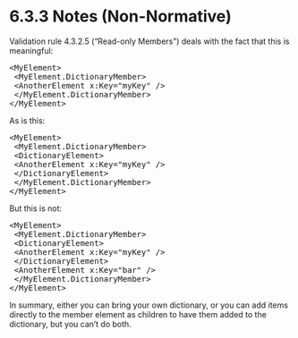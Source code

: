 <html dir="LTR" xmlns:mshelp="http://msdn.microsoft.com/mshelp" xmlns:ddue="http://ddue.schemas.microsoft.com/authoring/2003/5" xmlns:xlink="http://www.w3.org/1999/xlink" xmlns:tool="http://www.microsoft.com/tooltip"><body><input type="hidden" id="userDataCache" class="userDataStyle"><input type="hidden" id="hiddenScrollOffset"><img id="dropDownImage" style="display:none; height:0; width:0;" src="../local/drpdown.gif"><img id="dropDownHoverImage" style="display:none; height:0; width:0;" src="../local/drpdown_orange.gif"><img id="collapseImage" style="display:none; height:0; width:0;" src="../local/collapse.gif"><img id="expandImage" style="display:none; height:0; width:0;" src="../local/exp.gif"><img id="collapseAllImage" style="display:none; height:0; width:0;" src="../local/collall.gif"><img id="expandAllImage" style="display:none; height:0; width:0;" src="../local/expall.gif"><img id="copyImage" style="display:none; height:0; width:0;" src="../local/copycode.gif"><img id="copyHoverImage" style="display:none; height:0; width:0;" src="../local/copycodeHighlight.gif"><div id="header"><h1 class="heading">6.3.3 Notes (Non-Normative)</h1></div><div id="mainSection"><div id="mainBody"><div id="allHistory" class="saveHistory" onsave="saveAll()" onload="loadAll()"></div>
			<div id="sectionSection0" class="section" name="collapseableSection"><content xmlns="http://ddue.schemas.microsoft.com/authoring/2003/5" xmlns:wsd="http://wsdev.schemas.microsoft.com/authoring/2008/2" xmlns:msxsl="urn:schemas-microsoft-com:xslt" xmlns:script="urn:script" xmlns:build="urn:build">
				</content></div><div id="sectionSection1" class="section" name="collapseableSection"><content xmlns="http://ddue.schemas.microsoft.com/authoring/2003/5" xmlns:wsd="http://wsdev.schemas.microsoft.com/authoring/2008/2" xmlns:msxsl="urn:schemas-microsoft-com:xslt" xmlns:script="urn:script" xmlns:build="urn:build">
					<p xmlns="">Validation rule 4.3.2.5 (“Read-only Members”) deals with the fact that this is meaningful:</p>
					<div id="code" xmlns=""><pre>&lt;MyElement&gt;
 &lt;MyElement.DictionaryMember&gt;
 &lt;AnotherElement x:Key="myKey" /&gt;
 &lt;/MyElement.DictionaryMember&gt;
&lt;/MyElement&gt;</pre></div>
					<p xmlns="">As is this:</p>
					<div id="code" xmlns=""><pre>&lt;MyElement&gt;
 &lt;MyElement.DictionaryMember&gt;
 &lt;DictionaryElement&gt;
 &lt;AnotherElement x:Key="myKey" /&gt;
 &lt;/DictionaryElement&gt;
 &lt;/MyElement.DictionaryMember&gt;
&lt;/MyElement&gt;</pre></div>
					<p xmlns="">But this is not:</p>
					<div id="code" xmlns=""><pre>&lt;MyElement&gt;
 &lt;MyElement.DictionaryMember&gt;
 &lt;DictionaryElement&gt;
 &lt;AnotherElement x:Key="myKey" /&gt;
 &lt;/DictionaryElement&gt;
 &lt;AnotherElement x:Key="bar" /&gt;
 &lt;/MyElement.DictionaryMember&gt;
&lt;/MyElement&gt;</pre></div>
					<p xmlns="">In summary, either you can bring your own dictionary, or you can add items directly to the member element as children to have them added to the dictionary, but you can’t do both.</p>
				</content></div><!--[if gte IE 5]>
			<tool:tip element="languageFilterToolTip" avoidmouse="false"/>
		<![endif]--></div><a name="feedback"></a><span></span></div></body></html>